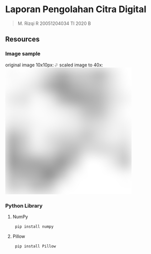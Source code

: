 # Laporan Pengolahan Citra Digital

> M. Rizqi R
> 20051204034
> TI 2020 B

## Resources
### Image sample
original image 10x10px:
![Original Image](image.jpg)
scaled image to 40x:
![scaled image](image_scaled40.jpg)

### Python Library
1. NumPy
   ```python
    pip install numpy 
   ```
2. Pillow
   ```python
    pip install Pillow 
   ```


